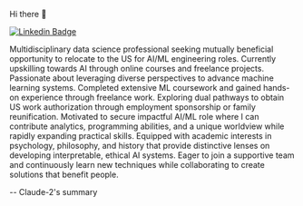 Hi there 👋

[![Linkedin Badge](https://img.shields.io/badge/-LinkedIn-0e76a8?style=flat-square&logo=Linkedin&logoColor=white)](https://www.linkedin.com/in/viktor-ivanenko-b8504ba5/)

Multidisciplinary data science professional seeking mutually beneficial opportunity to relocate to the US for AI/ML engineering roles.
Currently upskilling towards AI through online courses and freelance projects. Passionate about leveraging diverse perspectives to advance machine learning systems. Completed extensive ML coursework and gained hands-on experience through freelance work. 
Exploring dual pathways to obtain US work authorization through employment sponsorship or family reunification. 
Motivated to secure impactful AI/ML role where I can contribute analytics, programming abilities, and a unique worldview while rapidly expanding practical skills. 
Equipped with academic interests in psychology, philosophy, and history that provide distinctive lenses on developing interpretable, ethical AI systems. 
Eager to join a supportive team and continuously learn new techniques while collaborating to create solutions that benefit people.

-- Claude-2's summary

